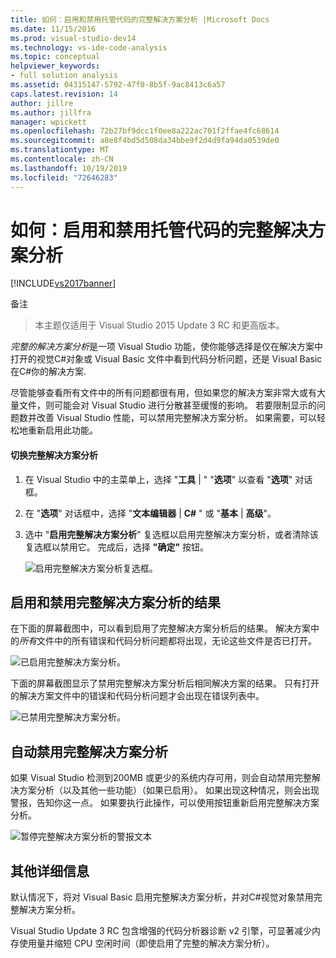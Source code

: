 ```yaml
---
title: 如何：启用和禁用托管代码的完整解决方案分析 |Microsoft Docs
ms.date: 11/15/2016
ms.prod: visual-studio-dev14
ms.technology: vs-ide-code-analysis
ms.topic: conceptual
helpviewer_keywords:
- full solution analysis
ms.assetid: 04315147-5792-47f0-8b5f-9ac8413c6a57
caps.latest.revision: 14
author: jillre
ms.author: jillfra
manager: wpickett
ms.openlocfilehash: 72b27bf9dcc1f0ee8a222ac701f2ffae4fc68614
ms.sourcegitcommit: a8e8f4bd5d508da34bbe9f2d4d9fa94da0539de0
ms.translationtype: MT
ms.contentlocale: zh-CN
ms.lasthandoff: 10/19/2019
ms.locfileid: "72646283"
---
```

# <a name="how-to-enable-and-disable-full-solution-analysis-for-managed-code"></a>如何：启用和禁用托管代码的完整解决方案分析
[!INCLUDE[vs2017banner](../includes/vs2017banner.md)]

备注
> 本主题仅适用于 Visual Studio 2015 Update 3 RC 和更高版本。

 *完整的解决方案分析*是一项 Visual Studio 功能，使你能够选择是仅在解决方案中打开的视觉C#对象或 Visual Basic 文件中看到代码分析问题，还是 Visual Basic 在C#你的解决方案.

 尽管能够查看所有文件中的所有问题都很有用，但如果您的解决方案非常大或有大量文件，则可能会对 Visual Studio 进行分散甚至缓慢的影响。  若要限制显示的问题数并改善 Visual Studio 性能，可以禁用完整解决方案分析。 如果需要，可以轻松地重新启用此功能。

#### <a name="to-toggle-full-solution-analysis"></a>切换完整解决方案分析

1. 在 Visual Studio 中的主菜单上，选择 "**工具** &#124; " "**选项**" 以查看 "**选项**" 对话框。

2. 在 "**选项**" 对话框中，选择 "**文本编辑器** &#124; **C#** " 或 "**基本** &#124; **高级**"。

3. 选中 "**启用完整解决方案分析**" 复选框以启用完整解决方案分析，或者清除该复选框以禁用它。 完成后，选择 **"确定"** 按钮。

     ![启用完整解决方案分析复选框。](../code-quality/media/fsa-toolsoptions.png "FSA_ToolsOptions")

## <a name="results-of-enabling-and-disabling-full-solution-analysis"></a>启用和禁用完整解决方案分析的结果
 在下面的屏幕截图中，可以看到启用了完整解决方案分析后的结果。 解决方案中的*所有*文件中的所有错误和代码分析问题都将出现，无论这些文件是否已打开。

 ![已启用完整解决方案分析。](../code-quality/media/fsa-enabled.png "FSA_Enabled")

 下面的屏幕截图显示了禁用完整解决方案分析后相同解决方案的结果。 只有打开的解决方案文件中的错误和代码分析问题才会出现在错误列表中。

 ![已禁用完整解决方案分析。](../code-quality/media/fsa-disabled.png "FSA_Disabled")

## <a name="automatically-disabling-full-solution-analysis"></a>自动禁用完整解决方案分析
 如果 Visual Studio 检测到200MB 或更少的系统内存可用，则会自动禁用完整解决方案分析（以及其他一些功能）（如果已启用）。 如果出现这种情况，则会出现警报，告知你这一点。 如果要执行此操作，可以使用按钮重新启用完整解决方案分析。

 ![暂停完整解决方案分析的警报文本](../code-quality/media/fsa-alert.png "FSA_Alert")

## <a name="additional-details"></a>其他详细信息
 默认情况下，将对 Visual Basic 启用完整解决方案分析，并对C#视觉对象禁用完整解决方案分析。

 Visual Studio Update 3 RC 包含增强的代码分析器诊断 v2 引擎，可显著减少内存使用量并缩短 CPU 空闲时间（即使启用了完整的解决方案分析）。
